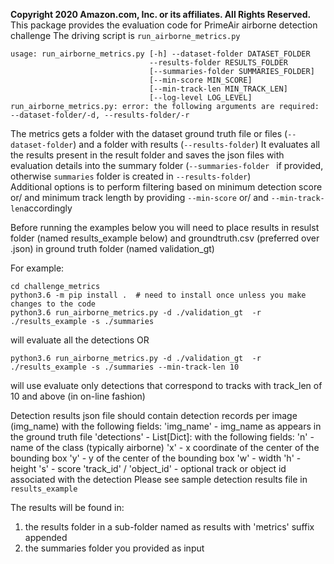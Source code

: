 __Copyright 2020 Amazon.com, Inc. or its affiliates. All Rights Reserved.__
This package provides the evaluation code for PrimeAir airborne detection challenge 
The driving script is ```run_airborne_metrics.py``` 
```
usage: run_airborne_metrics.py [-h] --dataset-folder DATASET_FOLDER
                               --results-folder RESULTS_FOLDER
                               [--summaries-folder SUMMARIES_FOLDER]
                               [--min-score MIN_SCORE]
                               [--min-track-len MIN_TRACK_LEN]
                               [--log-level LOG_LEVEL]
run_airborne_metrics.py: error: the following arguments are required: --dataset-folder/-d, --results-folder/-r
```
The metrics gets a folder with the dataset ground truth file or files (```--dataset-folder```) 
and a folder with results (```--results-folder```)
It evaluates all the results present in the result folder and saves the json files with evaluation 
details into the summary folder (```--summaries-folder ``` if provided, otherwise ```summaries``` folder
is created in ```--results-folder```)  
Additional options is to perform filtering based on minimum detection score or/ and minimum track length
by providing ```--min-score``` or/ and ```--min-track-len```accordingly 

Before running the examples below you will need to place results in resulst folder (named results_example below)
and groundtruth.csv (preferred over .json) in ground truth folder (named validation_gt) 

For example:
```
cd challenge_metrics 
python3.6 -m pip install .  # need to install once unless you make changes to the code
python3.6 run_airborne_metrics.py -d ./validation_gt  -r ./results_example -s ./summaries 
```
will evaluate all the detections
OR
```
python3.6 run_airborne_metrics.py -d ./validation_gt  -r ./results_example -s ./summaries --min-track-len 10
```
will use evaluate only detections that correspond to tracks with track_len of 10 and above (in on-line fashion)

Detection results json file should contain detection records per image (img_name)  with the following fields:
'img_name' - img_name as appears in the ground truth file
'detections' - List[Dict]: with the following fields:
    'n' - name of the class (typically airborne)
    'x' - x coordinate  of the center of the bounding box
    'y' - y of the center of the bounding box
    'w' - width 
    'h' - height
    's' - score
    'track_id' / 'object_id' - optional track or object id associated with the detection 
Please see sample detection results file in ```results_example```

The results will be found in:
1) the results folder in a sub-folder named as results with 'metrics' suffix appended 
2) the summaries folder you provided as input 
